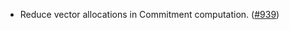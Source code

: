 - Reduce vector allocations in Commitment computation. 
  ([\#939](https://github.com/cosmos/ibc-rs/pull/939))

